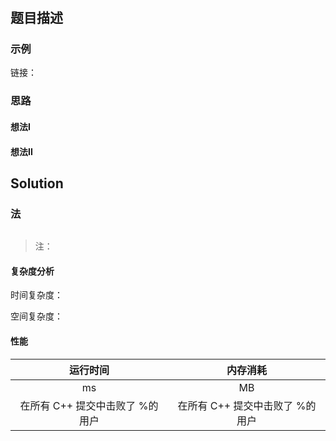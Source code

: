 #

## 题目描述

### 示例

>

链接：

### 思路

#### 想法I

#### 想法II

## Solution

### 法

```C++

```

> 注：

#### 复杂度分析

时间复杂度：

空间复杂度：

#### 性能

|运行时间|内存消耗|
| :----: | :----: |
| ms| MB|
|在所有 C++ 提交中击败了 %的用户|在所有 C++ 提交中击败了 %的用户|
